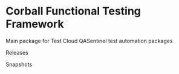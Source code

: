 Corball Functional Testing Framework
===============

Main package for Test Cloud QASentinel test automation packages

Releases

Snapshots
